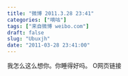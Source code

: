 ```yaml
---
title: "微博 2011.3.28 23:41"
categories: ["嘀咕"]
tags: ["来自微博 weibo.com"]
draft: false
slug: "Ubuxjh"
date: "2011-03-28 23:41:00"
---
```


<p>我怎么这么想你。你睡得好吗。 O网页链接 ​​​​</p>

